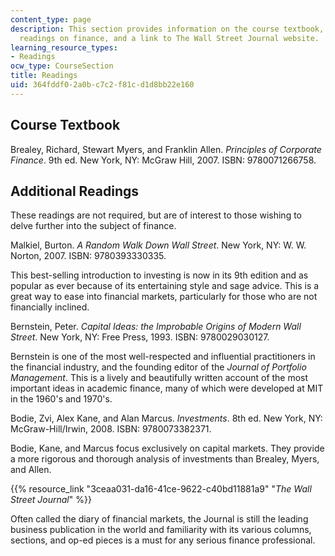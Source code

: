 ```yaml
---
content_type: page
description: This section provides information on the course textbook, additional
  readings on finance, and a link to The Wall Street Journal website.
learning_resource_types:
- Readings
ocw_type: CourseSection
title: Readings
uid: 364fddf0-2a0b-c7c2-f81c-d1d8bb22e160
---
```


Course Textbook
---------------

Brealey, Richard, Stewart Myers, and Franklin Allen. _Principles of Corporate Finance_. 9th ed. New York, NY: McGraw Hill, 2007. ISBN: 9780071266758.

Additional Readings
-------------------

These readings are not required, but are of interest to those wishing to delve further into the subject of finance.

Malkiel, Burton. _A Random Walk Down Wall Street_. New York, NY: W. W. Norton, 2007. ISBN: 9780393330335.

This best-selling introduction to investing is now in its 9th edition and as popular as ever because of its entertaining style and sage advice. This is a great way to ease into financial markets, particularly for those who are not financially inclined.

Bernstein, Peter. _Capital Ideas: the Improbable Origins of Modern Wall Street_. New York, NY: Free Press, 1993. ISBN: 9780029030127.

Bernstein is one of the most well-respected and influential practitioners in the financial industry, and the founding editor of the _Journal of Portfolio Management_. This is a lively and beautifully written account of the most important ideas in academic finance, many of which were developed at MIT in the 1960's and 1970's.

Bodie, Zvi, Alex Kane, and Alan Marcus. _Investments_. 8th ed. New York, NY: McGraw-Hill/Irwin, 2008. ISBN: 9780073382371.

Bodie, Kane, and Marcus focus exclusively on capital markets. They provide a more rigorous and thorough analysis of investments than Brealey, Myers, and Allen.

{{% resource_link "3ceaa031-da16-41ce-9622-c40bd11881a9" "_The Wall Street Journal_" %}}

Often called the diary of financial markets, the Journal is still the leading business publication in the world and familiarity with its various columns, sections, and op-ed pieces is a must for any serious finance professional.